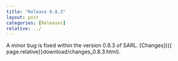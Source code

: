 ```yaml
---
title: "Release 0.8.3"
layout: post
categories: [Releases]
relative: ../
---
```


A minor bug is fixed within the version 0.8.3 of SARL. [Changes]({{ page.relative}}download/changes_0.8.3.html).
